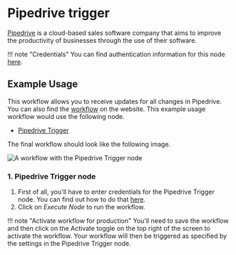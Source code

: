 # Pipedrive trigger

[Pipedrive](https://www.pipedrive.com/) is a cloud-based sales software company that aims to improve the productivity of businesses through the use of their software.

!!! note "Credentials"
    You can find authentication information for this node [here](/integrations/builtin/credentials/pipedrive/).



## Example Usage

This workflow allows you to receive updates for all changes in Pipedrive. You can also find the [workflow](https://n8n.io/workflows/490) on the website. This example usage workflow would use the following node.

- [Pipedrive Trigger]()

The final workflow should look like the following image.

![A workflow with the Pipedrive Trigger node](/_images/integrations/builtin/trigger-nodes/pipedrivetrigger/workflow.png)


### 1. Pipedrive Trigger node

1. First of all, you'll have to enter credentials for the Pipedrive Trigger node. You can find out how to do that [here](/integrations/builtin/credentials/pipedrive/).
2. Click on *Execute Node* to run the workflow.

!!! note "Activate workflow for production"
    You'll need to save the workflow and then click on the Activate toggle on the top right of the screen to activate the workflow. Your workflow will then be triggered as specified by the settings in the Pipedrive Trigger node.

